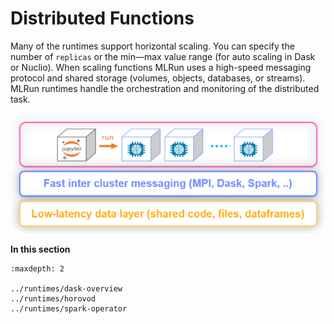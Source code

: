 
# Distributed Functions

Many of the runtimes support horizontal scaling. You can specify the number of `replicas` or the 
min&mdash;max value range (for auto scaling in Dask or Nuclio). When scaling functions MLRun uses a high-speed
messaging protocol and shared storage (volumes, objects, databases, or streams). MLRun runtimes
handle the orchestration and monitoring of the distributed task.

<img src="../_static/images/runtime-scaling.png" alt="runtime-scaling" width="600"/><br>

**In this section**
```{toctree}
:maxdepth: 2

../runtimes/dask-overview
../runtimes/horovod
../runtimes/spark-operator
```